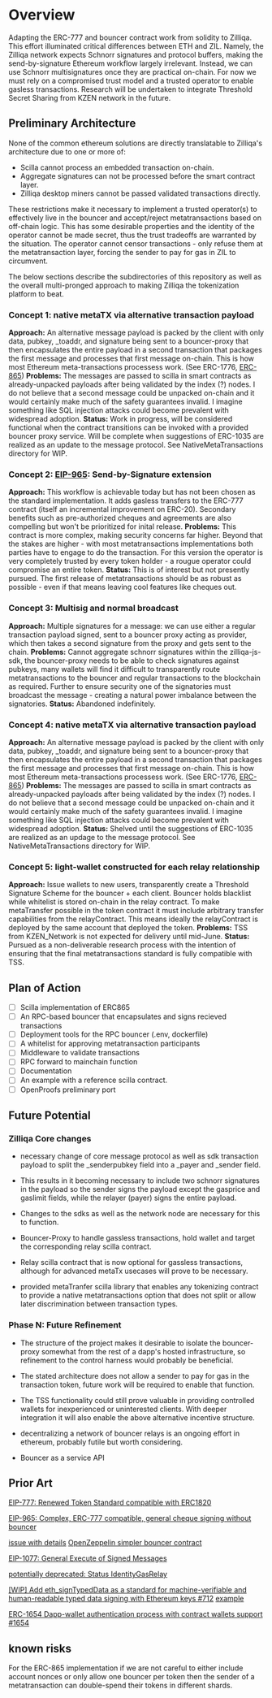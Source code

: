 # Overview

Adapting the ERC-777 and bouncer contract work from solidity to Zilliqa. This effort illuminated critical differences between ETH and ZIL. Namely, the Zilliqa network expects Schnorr signatures and protocol buffers, making the send-by-signature Ethereum workflow largely irrelevant. Instead, we can use Schnorr multisignatures once they are practical on-chain. For now we must rely on a compromised trust model and a trusted operator to enable gasless transactions. Research will be undertaken to integrate Threshold Secret Sharing from KZEN network in the future.

## Preliminary Architecture

None of the common ethereum solutions are directly translatable to Zilliqa's architecture due to one or more of:

* Scilla cannot process an embedded transaction on-chain.
* Aggregate signatures can not be processed before the smart contract layer.
* Zilliqa desktop miners cannot be passed validated transactions directly.

These restrictions make it necessary to implement a trusted operator(s) to effectively live in the bouncer and accept/reject metatransactions based on off-chain logic. This has some desirable properties and the identity of the operator cannot be made secret, thus the trust tradeoffs are warranted by the situation. The operator cannot censor transactions - only refuse them at the metatransaction layer, forcing the sender to pay for gas in ZIL to circumvent.

The below sections describe the subdirectories of this repository as well as the overall multi-pronged approach to making Zilliqa the tokenization platform to beat.

### Concept 1: native metaTX via alternative transaction payload

**Approach:** An alternative message payload is packed by the client with only data, pubkey, _toaddr, and signature being sent to a bouncer-proxy that then encapsulates the entire payload in a second transaction that packages the first message and processes that first message on-chain. This is how most Ethereum meta-transactions processess work. (See ERC-1776, [ERC-865](https://github.com/blockwrkinc/BlockWRKToken/blob/master/contracts/ERC865BasicToken.sol))
**Problems:** The messages are passed to scilla in smart contracts as already-unpacked payloads after being validated by the index (?) nodes. I do not believe that a second message could be unpacked on-chain and it would certainly make much of the safety guarantees invalid. I imagine something like SQL injection attacks could become prevalent with widespread adoption.
**Status:** Work in progress, will be considered functional when the contract transitions can be invoked with a provided bouncer proxy service. Will be complete when suggestions of ERC-1035 are realized as an update to the message protocol. See NativeMetaTransactions directory for WIP.

### Concept 2: [EIP-965](https://github.com/ethereum/EIPs/issues/965): Send-by-Signature extension
**Approach:** This workflow is achievable today but has not been chosen as the standard implementation. It adds gasless transfers to the ERC-777 contract (itself an incremental improvement on ERC-20). Secondary benefits such as pre-authorized cheques and agreements are also compelling but won't be prioritized for inital release.
**Problems:** This contract is more complex, making security concerns far higher. Beyond that the stakes are higher - with most metatransactions implementations both parties have to engage to do the transaction. For this version the operator is very completely trusted by every token holder - a rougue operator could compromise an entire token. 
**Status:** This is of interest but not presently pursued. The first release of metatransactions should be as robust as possible - even if that means leaving cool features like cheques out. 


### Concept 3: Multisig and normal broadcast

**Approach:** Multiple signatures for a message: we can use either a regular transaction payload signed, sent to a bouncer proxy acting as provider, which then takes a second signature from the proxy and gets sent to the chain.
**Problems:** Cannot aggregate schnorr signatures within the zilliqa-js-sdk, the bouncer-proxy needs to be able to check signatures against pubkeys, many wallets will find it difficult to transparently route metatransactions to the bouncer and regular transactions to the blockchain as required. Further to ensure security one of the signatories must broadcast the message - creating a natural power imbalance between the signatories.
**Status:** Abandoned indefinitely. 

### Concept 4: native metaTX via alternative transaction payload

**Approach:** An alternative message payload is packed by the client with only data, pubkey, _toaddr, and signature being sent to a bouncer-proxy that then encapsulates the entire payload in a second transaction that packages the first message and processes that first message on-chain. This is how most Ethereum meta-transactions processess work. (See ERC-1776, [ERC-865](https://github.com/blockwrkinc/BlockWRKToken/blob/master/contracts/ERC865BasicToken.sol))
**Problems:** The messages are passed to scilla in smart contracts as already-unpacked payloads after being validated by the index (?) nodes. I do not believe that a second message could be unpacked on-chain and it would certainly make much of the safety guarantees invalid. I imagine something like SQL injection attacks could become prevalent with widespread adoption.
**Status:** Shelved until the suggestions of ERC-1035 are realized as an updage to the message protocol. See NativeMetaTransactions directory for WIP.

### Concept 5: light-wallet constructed for each relay relationship

**Approach:** Issue wallets to new users, transparently create a Threshold Signature Scheme for the bouncer + each client. Bouncer holds blacklist while whitelist is stored on-chain in the relay contract. To make metaTransfer possible in the token contract it must include arbitrary transfer capabilities from the relayContract. This means ideally the relayContract is deployed by the same account that deployed the token.
**Problems:** TSS from KZEN_Network is not expected for delivery until mid-June.
**Status:** Pursued as a non-deliverable research process with the intention of ensuring that the final metatransactions standard is fully compatible with TSS.



## Plan of Action
- [ ] Scilla implementation of ERC865
- [ ] An RPC-based bouncer that encapsulates and signs recieved transactions
- [ ] Deployment tools for the RPC bouncer (.env, dockerfile)
- [ ] A whitelist for approving metatransaction participants
- [ ] Middleware to validate transactions
- [ ] RPC forward to mainchain function
- [ ] Documentation
- [ ] An example with a reference scilla contract.
- [ ] OpenProofs preliminary port

## Future Potential

### Zilliqa Core changes

* necessary change of core message protocol as well as sdk transaction payload to split the _senderpubkey field into a _payer and _sender field.
* This  results in it becoming necessary to include two schnorr signatures in the payload so the sender signs the payload except the gasprice and gaslimit fields, while the relayer (payer) signs the entire payload.
* Changes to the sdks as well as the network node are necessary for this to function.

* Bouncer-Proxy to handle gassless transactions, hold wallet and target the corresponding relay scilla contract.

* Relay scilla contract that is now optional for gassless transactions, although for advanced metaTx usecases will prove to be necessary.

* provided metaTranfer scilla library that enables any tokenizing contract to provide a native metatransactions option that does not split or allow later discrimination between transaction types.

### Phase N: Future Refinement

* The structure of the project makes it desirable to isolate the bouncer-proxy somewhat from the rest of a dapp's hosted infrastructure, so refinement to the control harness would probably be beneficial.

* The stated architecture does not allow a sender to pay for gas in the transaction token, future work will be required to enable that function.

* The TSS functionality could still prove valuable in providing controlled wallets for inexperienced or uninterested clients. With deeper integration it will also enable the above alternative incentive structure.

* decentralizing a network of bouncer relays is an ongoing effort in ethereum, probably futile but worth considering.

* Bouncer as a service API

## Prior Art

[EIP-777: Renewed Token Standard compatible with ERC1820](https://eips.ethereum.org/EIPS/eip-777)

[EIP-965: Complex, ERC-777 compatible, general cheque signing without bouncer](https://github.com/ethereum/EIPs/issues/965)

[issue with details](https://github.com/OpenZeppelin/openzeppelin-solidity/pull/973)
[OpenZeppelin simpler bouncer contract](contracts/access/SignatureBouncer.sol)

[EIP-1077: General Execute of Signed Messages](https://github.com/alexvandesande/EIPs/blob/ee2347027e94b93708939f2e448447d030ca2d76/EIPS/eip-1077.md)

[potentially deprecated: Status IdentityGasRelay](https://github.com/status-im/contracts/blob/73-economic-abstraction/contracts/identity/IdentityGasRelay.sol)

[[WIP] Add eth_signTypedData as a standard for machine-verifiable and human-readable typed data signing with Ethereum keys #712](https://github.com/ethereum/EIPs/pull/712)
[example](https://github.com/wighawag/eip712-origin/blob/master/src/Example.sol#L144)

[ERC-1654 Dapp-wallet authentication process with contract wallets support #1654](https://github.com/ethereum/EIPs/issues/1654)

## known risks

For the ERC-865 implementation if we are not careful to either include account nonces or only allow one bouncer per token then the sender of a metatransaction can double-spend their tokens in different shards.